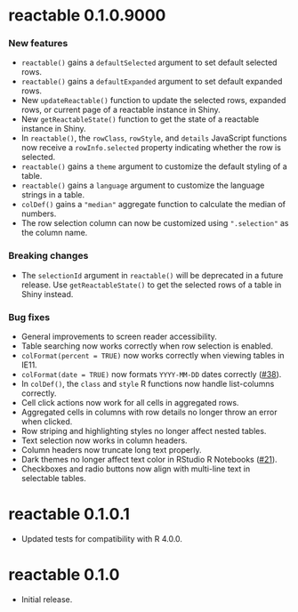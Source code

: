 # reactable 0.1.0.9000

### New features

* `reactable()` gains a `defaultSelected` argument to set default selected rows.
* `reactable()` gains a `defaultExpanded` argument to set default expanded rows.
* New `updateReactable()` function to update the selected rows, expanded rows, or
  current page of a reactable instance in Shiny.
* New `getReactableState()` function to get the state of a reactable instance in Shiny.
* In `reactable()`, the `rowClass`, `rowStyle`, and `details` JavaScript functions
  now receive a `rowInfo.selected` property indicating whether the row is selected.
* `reactable()` gains a `theme` argument to customize the default styling of a table.
* `reactable()` gains a `language` argument to customize the language strings in a table.
* `colDef()` gains a `"median"` aggregate function to calculate the median of numbers.
* The row selection column can now be customized using `".selection"` as the column name.

### Breaking changes

* The `selectionId` argument in `reactable()` will be deprecated in a future release.
  Use `getReactableState()` to get the selected rows of a table in Shiny instead.

### Bug fixes

* General improvements to screen reader accessibility.
* Table searching now works correctly when row selection is enabled.
* `colFormat(percent = TRUE)` now works correctly when viewing tables in IE11.
* `colFormat(date = TRUE)` now formats `YYYY-MM-DD` dates correctly ([#38](https://github.com/glin/reactable/issues/38)).
* In `colDef()`, the `class` and `style` R functions now handle list-columns correctly.
* Cell click actions now work for all cells in aggregated rows.
* Aggregated cells in columns with row details no longer throw an error when clicked.
* Row striping and highlighting styles no longer affect nested tables.
* Text selection now works in column headers.
* Column headers now truncate long text properly.
* Dark themes no longer affect text color in RStudio R Notebooks ([#21](https://github.com/glin/reactable/issues/21)).
* Checkboxes and radio buttons now align with multi-line text in selectable tables.

# reactable 0.1.0.1

* Updated tests for compatibility with R 4.0.0.

# reactable 0.1.0

* Initial release.
